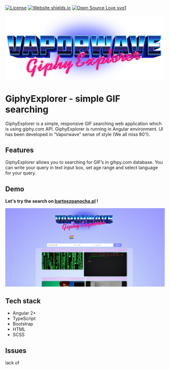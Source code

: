 [![License](https://img.shields.io/badge/License-Apache%202.0-blue.svg)](https://opensource.org/licenses/Apache-2.0) [![Website shields.io](https://img.shields.io/website-up-down-green-red/http/shields.io.svg)](https://bartoszpanocha.pl/) [![Open Source Love svg1](https://badges.frapsoft.com/os/v1/open-source.svg?v=103)](https://github.com/ellerbrock/open-source-badges/)

![Logo](https://raw.githubusercontent.com/Slaszuu/GiphyExplorer/master/source/src/assets/logo%400.5x.png)
# GiphyExplorer - simple GIF searching

GiphyExplorer is a simple, responsive GIF searching web application which is using giphy.com API. GiphyExplorer is running in Angular environment. UI has been developed in “Vaporwave” sense of style (We all miss 80’!).

## Features

GiphyExplorer allows you to searching for GIF’s in gihpy.com database. You can write your query in text input box, set age range and select language for your query.

## Demo

**Let's try the search on  [bartoszpanocha.pl](https://bartoszpanocha.pl/) !**

![screen shot](https://raw.githubusercontent.com/Slaszuu/GiphyExplorer/master/readme_resources/3.PNG)
## Tech stack
 - Angular 2+
 - TypeScript
 - Bootstrap
 - HTML
 - SCSS

## Issues

lack of
